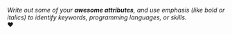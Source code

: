 _Write out some of your **awesome attributes**, and use emphasis (like bold or italics) to identify keywords, programming languages, or skills._  
:heart:
